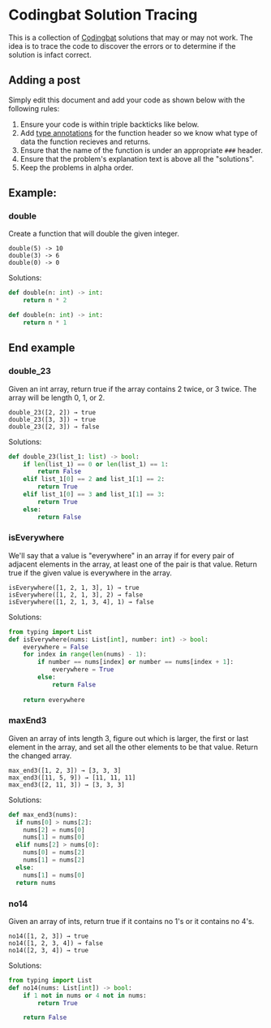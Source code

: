 # Codingbat Solution Tracing
This is a collection of [Codingbat](http://codingbat.com) solutions that may or may not work. 
The idea is to trace the code to discover the errors or to determine if the solution is infact correct.

## Adding a post
Simply edit this document and add your code as shown below with the following rules:
1. Ensure your code is within triple backticks like below. 
2. Add [type annotations](https://docs.python.org/3/library/typing.html) for the function header so we know what type of data the function recieves and returns.
3. Ensure that the name of the function is under an appropriate `###` header.
4. Ensure that the problem's explanation text is above all the "solutions". 
5. Keep the problems in alpha order.

## Example:
### double
Create a function that will double the given integer.
```
double(5) -> 10
double(3) -> 6
double(0) -> 0
```
Solutions:

```python
def double(n: int) -> int:
    return n * 2
```

```python
def double(n: int) -> int:
    return n * 1
```

End example
---
### double_23
Given an int array, return true if the array contains 2 twice, or 3 twice. The array will be length 0, 1, or 2.

```
double_23([2, 2]) → true
double_23([3, 3]) → true
double_23([2, 3]) → false
```
Solutions:

```python
def double_23(list_1: list) -> bool:
    if len(list_1) == 0 or len(list_1) == 1:
        return False
    elif list_1[0] == 2 and list_1[1] == 2:
        return True
    elif list_1[0] == 3 and list_1[1] == 3:
        return True
    else:
        return False
```

### isEverywhere
We'll say that a value is "everywhere" in an array if for every pair of adjacent elements in the array, at least one of the pair is that value. Return true if the given value is everywhere in the array.
```
isEverywhere([1, 2, 1, 3], 1) → true
isEverywhere([1, 2, 1, 3], 2) → false
isEverywhere([1, 2, 1, 3, 4], 1) → false
```
Solutions:

```python
from typing import List
def isEverywhere(nums: List[int], number: int) -> bool:
    everywhere = False
    for index in range(len(nums) - 1):
        if number == nums[index] or number == nums[index + 1]:
            everywhere = True
        else:
            return False
    
    return everywhere
```

### maxEnd3

Given an array of ints length 3, figure out which is larger, 
the first or last element in the array, and set all the other 
elements to be that value. Return the changed array.
```
max_end3([1, 2, 3]) → [3, 3, 3]
max_end3([11, 5, 9]) → [11, 11, 11]
max_end3([2, 11, 3]) → [3, 3, 3]
```
Solutions:

```python
def max_end3(nums):
  if nums[0] > nums[2]:
    nums[2] = nums[0]
    nums[1] = nums[0]
  elif nums[2] > nums[0]:
    nums[0] = nums[2]
    nums[1] = nums[2]
  else:
    nums[1] = nums[0]
  return nums
```
  
### no14
Given an array of ints, return true if it contains no 1's or it contains no 4's.
```
no14([1, 2, 3]) → true
no14([1, 2, 3, 4]) → false
no14([2, 3, 4]) → true
```
Solutions:

```python
from typing import List
def no14(nums: List[int]) -> bool:
    if 1 not in nums or 4 not in nums:
        return True

    return False
```
